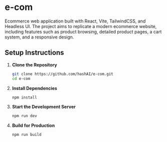 # e-com

Ecommerce web application built with React, Vite, TailwindCSS, and Headless UI. The project aims to replicate a modern ecommerce website, including features such as product browsing, detailed product pages, a cart system, and a responsive design.

## Setup Instructions

1. **Clone the Repository**
   ```bash
   git clone https://github.com/hashAI/e-com.git
   cd e-com
   ```

3. **Install Dependencies**
   ```bash
   npm install
   ```
3. **Start the Development Server**
   ```bash
   npm run dev
   ```
4. **Build for Production**
   ```bash
   npm run build
   ```
